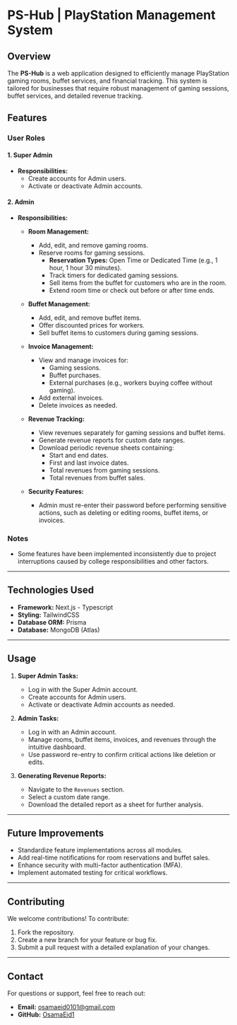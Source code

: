 # PS-Hub | PlayStation Management System

## Overview

The **PS-Hub** is a web application designed to efficiently manage PlayStation gaming rooms, buffet services, and financial tracking. This system is tailored for businesses that require robust management of gaming sessions, buffet services, and detailed revenue tracking.

## Features

### User Roles

#### 1. Super Admin
- **Responsibilities:**
  - Create accounts for Admin users.
  - Activate or deactivate Admin accounts.

#### 2. Admin
- **Responsibilities:**
  - **Room Management:**
    - Add, edit, and remove gaming rooms.
    - Reserve rooms for gaming sessions.
      - **Reservation Types:** Open Time or Dedicated Time (e.g., 1 hour, 1 hour 30 minutes).
      - Track timers for dedicated gaming sessions.
      - Sell items from the buffet for customers who are in the room.
      - Extend room time or check out before or after time ends.

  - **Buffet Management:**
    - Add, edit, and remove buffet items.
    - Offer discounted prices for workers.
    - Sell buffet items to customers during gaming sessions.

  - **Invoice Management:**
    - View and manage invoices for:
      - Gaming sessions.
      - Buffet purchases.
      - External purchases (e.g., workers buying coffee without gaming).
    - Add external invoices.
    - Delete invoices as needed.

  - **Revenue Tracking:**
    - View revenues separately for gaming sessions and buffet items.
    - Generate revenue reports for custom date ranges.
    - Download periodic revenue sheets containing:
      - Start and end dates.
      - First and last invoice dates.
      - Total revenues from gaming sessions.
      - Total revenues from buffet sales.

  - **Security Features:**
    - Admin must re-enter their password before performing sensitive actions, such as deleting or editing rooms, buffet items, or invoices.

### Notes
- Some features have been implemented inconsistently due to project interruptions caused by college responsibilities and other factors.

---

## Technologies Used

- **Framework:** Next.js - Typescript
- **Styling:** TailwindCSS
- **Database ORM:** Prisma
- **Database:** MongoDB (Atlas)

---

## Usage

1. **Super Admin Tasks:**
   - Log in with the Super Admin account.
   - Create accounts for Admin users.
   - Activate or deactivate Admin accounts as needed.

2. **Admin Tasks:**
   - Log in with an Admin account.
   - Manage rooms, buffet items, invoices, and revenues through the intuitive dashboard.
   - Use password re-entry to confirm critical actions like deletion or edits.

3. **Generating Revenue Reports:**
   - Navigate to the `Revenues` section.
   - Select a custom date range.
   - Download the detailed report as a sheet for further analysis.

---

## Future Improvements

- Standardize feature implementations across all modules.
- Add real-time notifications for room reservations and buffet sales.
- Enhance security with multi-factor authentication (MFA).
- Implement automated testing for critical workflows.

---

## Contributing

We welcome contributions! To contribute:
1. Fork the repository.
2. Create a new branch for your feature or bug fix.
3. Submit a pull request with a detailed explanation of your changes.

---

## Contact

For questions or support, feel free to reach out:
- **Email:** osamaeid0101@gmail.com
- **GitHub:** [OsamaEid1](https://github.com/OsamaEid1)
